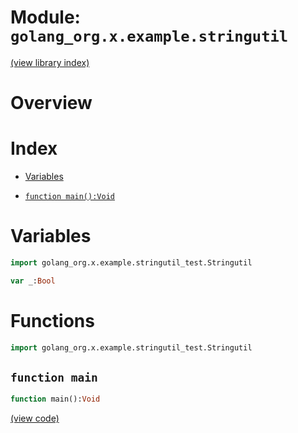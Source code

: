 # Module: `golang_org.x.example.stringutil`

[(view library index)](../../../../golibs.md)


# Overview


 


# Index


- [Variables](<#variables>)

- [`function main():Void`](<#>)

# Variables


```haxe
import golang_org.x.example.stringutil_test.Stringutil
```


```haxe
var _:Bool
```


# Functions


```haxe
import golang_org.x.example.stringutil_test.Stringutil
```


## `function main`
```haxe
function main():Void
```


 


[\(view code\)](<./Stringutil.hx#L26>)


